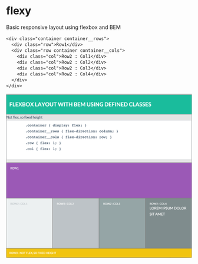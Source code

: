 # flexy
Basic responsive layout using flexbox and BEM

    <div class="container container__rows">
      <div class="row">Row1</div>
      <div class="row container container__cols">
        <div class="col">Row2 : Col1</div>
        <div class="col">Row2 : Col2</div>
        <div class="col">Row2 : Col3</div>
        <div class="col">Row2 : Col4</div>
      </div>
    </div>


![alt tag](https://raw.githubusercontent.com/liepa/liepa.github.io/master/flexy/images/flexy.png)

